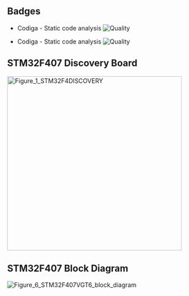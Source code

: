 ## Badges

* Codiga - Static code analysis
![Quality](https://api.codiga.io/project/33572/status/svg)

* Codiga - Static code analysis
![Quality](https://api.codiga.io/project/33572/score/svg)








## STM32F407 Discovery Board
<img width="403" alt="Figure_1_STM32F4DISCOVERY" src="https://user-images.githubusercontent.com/81865735/168488120-57dc166d-f325-4fb6-bf7c-fd5d0f6052cb.png">

## STM32F407 Block Diagram
![Figure_6_STM32F407VGT6_block_diagram](https://user-images.githubusercontent.com/81865735/168488231-e995b20e-39ea-478d-8b13-3d53ae1fbb79.png)

